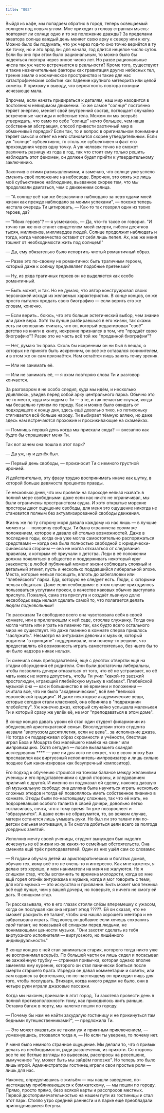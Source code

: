 ```yaml
---
title: "002"
---
```


Выйдя из кафе, мы попадаем обратно в город, теперь освещаемый солнцем под новым
углом. Мне приходит в голову странная мысль: повторяет ли солнце одно и то же
положение дважды? За пределами экватора солнце каждый день меняет свою арку к
северу или к югу. Можно было бы подумать, что уж через год-то оно точно вернётся
в ту же точку, но и это вряд ли: для начала, год длится нецелое число
суток. Если бы оно при этом было рациональным, то можно было бы надеяться
повтора через энное число лет. Но разве рациональные числа так уж часто
встречаются в реальности? Кроме того, существуют и такие незначительные факторы
как гравитация других небесных тел, трение земли о космическое пространство и
такие для нас катастрофические событие как падение крупного метеорита или целой
кометы. Я прихожу к выводу, что вероятность повтора позиции исчезающе мала.

Впрочем, если начать придираться к деталям, наш мир находится в постоянном
невидимом движении. То же самое "солнце" постоянно теряет энергию, меняет свой
внутренний состав, поглощает случайно встреченные частицы и небесные тела. Можем
ли мы всерьёз утверждать, что само по себе "солнце" нечто большее, чем наша
собственная абстракция, способ привести хаотичный мир в обманчивый порядок? Если
так, то и вопрос в оригинальном понимании теряет смысл и ответ на него
становится скорее утвердительным. Если уж "солнце" субъективно, то столь же
субъективен и факт его прохождения через одну точку. А уж человек точно не
сможет различить разницу из года в год, так что стоит ему только решить
наблюдать этот феномен, он должен будет прийти к утвердительному заключению.

Закончив с этими размышлениями, я замечаю, что солнце уже успело сменить своё
положение на небосводе. Впрочем, это опять же лишь моё субъективное наблюдение,
вызванное скорее тем, что *мы* продолжали двигаться, чем с движением солнца.

— "А солнце всё так же безразлично наблюдало за невзгодами моей жизни как прежде
наблюдало за моими успехами", — похоже теперь настала очередь Ти цитировать, —
Как-то так говорил один из твоих героев, да?

— "Моих героев"? — я усмехаюсь, — Да, что-то такое он говорил. "И точно так же
оно станет свидетелем моей смерти, гибели десятков тысяч, миллионов, миллиардов
людей. Солнце продолжит наблюдать и тогда, когда человечество оставит от себя
лишь пепел. Ах, как же меня тошнит от необходимости жить под солнцем!"

— Да, ему обязательно было испортить чистый романтичный образ.

— Разве это по-своему не романтично: быть трагичным героем, который даже к
солнцу предъявляет подобные претензии?

— Ну, из ряда трагичных героев он не выделяется как особо романтичный.

— Быть может, и так. Но не думаю, что автор конструировал своих персонажей
исходя из желаемых характеристик. В конце концов, он же просто пытался продать
свою биографию — если верить его же словам, конечно.

— Если верить.. боюсь, что это больше эстетический выбор, чем знание или даже
вера. Хотя ты лучше разбираешься в его жизни, так скажи: есть ли основания
считать, что он, который редактировал "своё" детство из книги в книгу, искренне
признался в том, что "продаёт свою биографию"? Разве это не часть всё той же
"проданной биографии"?

— Нет, думаю ты права. Сколь бы искренним он ни был в вещах, о которых не
принято быть искренним, он всё же оставался сочинителем, и в этом же он сам
признаётся. Нам остаётся лишь занять точку зрения.

— Или не занимать её.

— Или не занимать её, — я эхом повторяю слова Ти и разговор кончается.

За разговором я не особо следил, куда мы идём, и несколько удивляюсь, увидев
перед собой арку центрального парка. Обычно это не то место, куда мы ходим с Ти
— в те, и так нечастые случаи, когда мы бесцельно гуляем по городу. Как и можно
было ожидать от подходящего к концу дня, здесь ещё довольно тихо, но потихоньку
стягивается всё больше народу. Ти выбирает тёмную аллею, но даже здесь нам
встречаются прохожие и просиживающие на скамейках.

— Помнишь первый день когда мы приехали сюда? — внезапно как будто бы спрашивает
меня Ти.

Так вот зачем она пошла в этот парк?

— Да уж, ну и денёк был.

— Первый день свободы, — произносит Ти с немного грустной иронией.

И действительно, эту фразу трудно воспринимать иначе как шутку, в которой больше
девяноста процентов правды.

Те несколько дней, что мы провели на пароходе нельзя назвать в полной мере
свободными: даже если нас никто не ограничивал, мы были ограничены пространством
судна. И хотя открытые морские просторы дают ощущение свободы, для меня это
ощущение никогда не становится полным без актуализированной свободы движения.

Жизнь же по ту сторону моря давала каждому из нас лишь — в лучшие моменты —
половину свободы. Ти была ограничена своим же положением, которое и давало ей
столько возможностей. Даже в последние годы, когда она уже могла самостоятельно
распоряжаться средствами — когда она была полностью свободной с
юридически-финансовой стороны — она не могла отказаться от следования правилам,
к которым её приучали с детства. Леди в её положении должна появляться в
обществе и поддерживать некоторый круг знакомств; в любой публичный момент жизни
соблюдать сложный и детальный этикет, пусть и несколько поддавшийся либеральной
эпохе. Места, которые нельзя посещать, вплоть до забегаловки или "плебейского"
парка. Еда, которую не следует есть. Люди, с которыми нельзя общаться. Даже если
необходимо: в этом случае приходилось пользоваться услугами прокси, в качестве
каковых обычно выступала прислуга. Пожалуй, сама эта прислуга и создаёт львиную
долю несвободы: ведь нельзя сделать самой то, что полагается делать *людям
подневольным*!

По рассказам Ти свободнее всего она чувствовала себя в своей комнате, или в
прилегающем к ней саде, отослав служанку. Тогда она могла читать или играть на
пианино так, как будто всего остального мира не существует. Но даже пианино в
комнате сперва пришлось "заслужить". Несмотря на энтузиазм девочки к музыке,
который родители "в принципе" поддерживали, они почему-то решили, что
предоставлять ей возможность играть самостоятельно, без чьего бы то ни было
надзора никак нельзя.

Ти сменила семь преподавателей, ещё с десяток отвергли ещё на стадии обсуждения
её родители. Они были достаточны либеральны, чтобы позволить дочери отказаться
от того, что её не устраивает, но её мать никак не могла допустить, чтобы Ти
учил "какой-то заезжий простолюдин, играющий плебейскую музыку в
кабаках". Плебейской музыкой она — как и большинство в её времени и положении —
считала всё, что не было "академическим", всё вне "великой европейской
традиции". И даже некоторые академические вещи, которые сегодня стали классикой,
она обвиняла в "подражании плебейству". Уж конечно джаз, который случайно
услышала маленькая Ти и который сразу же увлёк её, не мог "преподаваться в этом
доме".

В конце концов давать уроки ей стал один студент филармонии из обедневшей
аристократской семьи. Впоследствии этого студента назвали "виртуозом
десятилетия, если не века".. за исполнение джаза. Но тогда он поддерживал образ
скромности и учёности, блестяще играл Баха и Моцарта без малейшего намёка на
свинг или импровизацию. (Хотя сегодня — после вызвавшего скандал исследования
**** — уже ни для кого не секрет, что в свою эпоху Бах прославился как
виртуозный исполнитель-импровизатор и лишь сильно позднее был канонизирован как
безупречный композитор).

Его подход к обучению строился на тонком балансе между желаниями ученицы и его
представлениями с одной стороны, и следованием приличий с другой. И именно он
подсказал ей сделку, наконец давшую ей музыкальную свободу: она должна была
научиться играть несколько сложных этюдов и тогда ей позволялось иметь
собственное пианино в комнате. Этюды были по-настоящему сложные, так что её
мать, не подозревавшая особого таланта в своей дочери, довольно легко
согласилась, сочтя, что к тому время Ти уже повзрослеет и "образумится". А даже
если не образумится, то, во всяком случае, матери останется лишь умывать
руки. Но был ли это талант или по-детски сильная мотивация, а Ти смогла добиться
цели всего за полгода усердных занятий.

Исполнив мечту своей ученицы, студент вынужден был надолго исчезнуть из её жизни
из-за каких-то семейных обстоятельств. Она сменила ещё трёх преподавателей. Один
из них ушёл сам со словами:

— Я годами обучаю детей из аристократических и богатых домов, обучаю тех, кому
всё это не очень-то и интересно. Как мне кажется, я делаю это хорошо, и мои
наниматели на меня не жалуются. Но я слишком стар, чтобы вспомнить те времена
молодости, когда во мне ещё горел огонёк энтузиазма к музыке, когда я мог
говорить с теми, для кого музыка — это искусство и призвание. Быть может моя
техника всё ещё лучше, чем у вашей дочери, но поверьте, я ничего не смогу ей
дать. Я слишком стар.

Ти рассказывала, что в его глазах стояли слёзы вперемешку с ужасом, когда он
послушал как она играет этюд ?????. Ей он сказал, что не сможет раскрыть её
талант, чтобы она нашла хорошего ментора и не забрасывала играть. Под конец он
добавил: если хочешь сохранить *свой* талант, не показывай её слишком перед
людьми, не понимающими ценности музыки. "Они захотят сделать из тебя виртуозного
исполнителя — виртуозного, но лишённого индивидуальности."

В конце концов с ней стал заниматься старик, которого тогда никто уже не
воспринимал всерьёз. По большей части он лишь сидел и посасывал не зажжённую
трубку — странная привычка, которая однако вполне заменяла ему курение, которого
он стал панически бояться после смерти старшего брата. Изредка он давал
комментарии и советы, или сам садился за фортепьяно, но по-настоящему он
приходил лишь для того, чтобы послушать. Втихаря, когда никого рядом не было,
они в четыре руки играли джазовые пассажи.

Когда мы наконец приехали в этот город, Ти захотела провести день в полной
противоположности тому, как приходилось жить раньше. Оставив багаж в порту, мы
налегке пошли по городу.

— Почему бы нам не найти захудалую гостиницу и не прикинуться там бедными
путешественниками?", — предложила Ти.

— Это может оказаться не таким уж и приятным приключением, — усмехнувшись,
отозвался тогда я, — Но если ты уверена, то почему нет.

У меня было немного странное ощущение. Мы делали то, что я привык делать из
необходимости, ради развлечения, из прихоти. Со стороны все те же беглые взгляды
по вывескам, расспросы на ресепшене, вымученное "ну, может быть мы зайдём
попозже". Но теперь это было лишь игрой. Администраторы гостинец играли свои
простые роли — лишь для нас.

Наконец, определившись с жильём — мы нашли заведение, по-настоящему
приближающееся к бомжатскому, — мы пошли по городу. Прямо, просто прямо, безо
всякой карты и расспросов местных. Первой достопримечательностью на нашем пути
из гостиницы и стал этот парк. Стояло утро средней раннести и в парке ещё
преобладали припозднившиеся бегуны.
